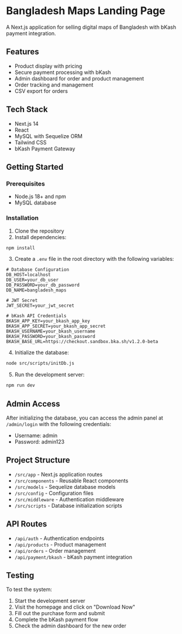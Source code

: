 # Bangladesh Maps Landing Page

A Next.js application for selling digital maps of Bangladesh with bKash payment integration.

## Features

- Product display with pricing
- Secure payment processing with bKash
- Admin dashboard for order and product management
- Order tracking and management
- CSV export for orders

## Tech Stack

- Next.js 14
- React
- MySQL with Sequelize ORM
- Tailwind CSS
- bKash Payment Gateway

## Getting Started

### Prerequisites

- Node.js 18+ and npm
- MySQL database

### Installation

1. Clone the repository
2. Install dependencies:

```bash
npm install
```

3. Create a `.env` file in the root directory with the following variables:

```
# Database Configuration
DB_HOST=localhost
DB_USER=your_db_user
DB_PASSWORD=your_db_password
DB_NAME=bangladesh_maps

# JWT Secret
JWT_SECRET=your_jwt_secret

# bKash API Credentials
BKASH_APP_KEY=your_bkash_app_key
BKASH_APP_SECRET=your_bkash_app_secret
BKASH_USERNAME=your_bkash_username
BKASH_PASSWORD=your_bkash_password
BKASH_BASE_URL=https://checkout.sandbox.bka.sh/v1.2.0-beta
```

4. Initialize the database:

```bash
node src/scripts/initDb.js
```

5. Run the development server:

```bash
npm run dev
```

## Admin Access

After initializing the database, you can access the admin panel at `/admin/login` with the following credentials:

- Username: admin
- Password: admin123

## Project Structure

- `/src/app` - Next.js application routes
- `/src/components` - Reusable React components
- `/src/models` - Sequelize database models
- `/src/config` - Configuration files
- `/src/middleware` - Authentication middleware
- `/src/scripts` - Database initialization scripts

## API Routes

- `/api/auth` - Authentication endpoints
- `/api/products` - Product management
- `/api/orders` - Order management
- `/api/payment/bkash` - bKash payment integration

## Testing

To test the system:

1. Start the development server
2. Visit the homepage and click on "Download Now"
3. Fill out the purchase form and submit
4. Complete the bKash payment flow
5. Check the admin dashboard for the new order
